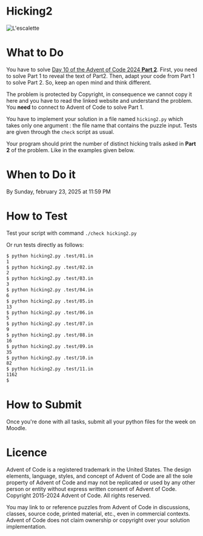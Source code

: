 # Hicking2

![L'escalette](https://upload.wikimedia.org/wikipedia/commons/thumb/0/07/Pyrenees_escalette.JPG/320px-Pyrenees_escalette.JPG)

# What to Do

You have to solve [Day 10 of the Advent of Code 2024 **Part 2**](https://adventofcode.com/2024/day/10). First, you need to solve Part 1 to reveal the text of Part2. Then, adapt your code from Part 1 to solve Part 2. So, keep an open mind and think different.

The problem is protected by Copyright, in consequence we cannot copy it here and you have to read the linked website and understand the problem. You **need** to connect to Advent of Code to solve Part 1.

You have to implement your solution in a file named `hicking2.py` which takes only one argument : the file name that contains the puzzle input. Tests are given through the `check` script as usual.

Your program should print the number of distinct hicking trails asked in **Part 2** of the problem. Like in the examples given below.

# When to Do it

By Sunday, february 23, 2025 at 11:59 PM

# How to Test

Test your script with command `./check hicking2.py`

Or run tests directly as follows:
```bash
$ python hicking2.py .test/01.in
1
$ python hicking2.py .test/02.in
2
$ python hicking2.py .test/03.in
3
$ python hicking2.py .test/04.in
6
$ python hicking2.py .test/05.in
13
$ python hicking2.py .test/06.in
5
$ python hicking2.py .test/07.in
9
$ python hicking2.py .test/08.in
16
$ python hicking2.py .test/09.in
35
$ python hicking2.py .test/10.in
82
$ python hicking2.py .test/11.in
1162
$
```

# How to Submit

Once you're done with all tasks, submit all your python files for the week on Moodle.

# Licence

Advent of Code is a registered trademark in the United States. The design elements, language, styles, and concept of Advent of Code are all the sole property of Advent of Code and may not be replicated or used by any other person or entity without express written consent of Advent of Code. Copyright 2015-2024 Advent of Code. All rights reserved.

You may link to or reference puzzles from Advent of Code in discussions, classes, source code, printed material, etc., even in commercial contexts. Advent of Code does not claim ownership or copyright over your solution implementation.
